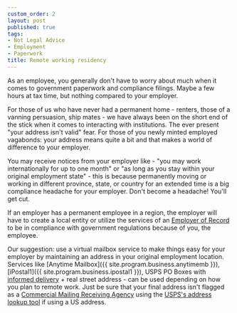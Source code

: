 ```yaml
---
custom_order: 2
layout: post
published: true
tags:
- Not Legal Advice
- Employment
- Paperwork
title: Remote working residency
---
```

As an employee, you generally don't have to worry about much when it comes to government paperwork and compliance filings.
Maybe a few hours at tax time, but nothing compared to your employer.

For those of us who have never had a permanent home - renters, those of a vanning persuasion, ship mates - 
we have always been on the short end of the stick when it comes to interacting with institutions. The ever 
present "your address isn't valid" fear. For those of you newly minted employed vagabonds: your address means 
quite a bit and that makes a world of difference to your employer.

You may receive notices from your employer like - "you may work internationally for up to one month" or "as long 
as you stay within your original employment state" - this is because permanently moving or working in different 
province, state, or country for an extended time is a big compliance headache for your employer. Don't become a 
headache! You'll get cut.

If an employer has a permanent employee in a region, the employer will have to create a local entity or utilize 
the services of an [Employer of Record](https://boundlesshq.com/blog/employment/what-is-an-employer-of-record/)
to be in compliance with government regulations because of you, the employee.

Our suggestion: use a virtual mailbox service to make things easy for your employer by maintaining an address 
in your original employment location. Services like [Anytime Mailbox]({{ site.program.business.anytimemb }}),
[iPostal1]({{ site.program.business.ipostal1 }}), USPS PO Boxes with
[informed delivery](https://www.usps.com/manage/informed-delivery.htm) + real street address - can be used depending
on how you plan to remote work. Just be sure that your 
final address isn't flagged as a [Commercial Mailing Receiving Agency](https://www.smarty.com/docs/cmra)
using the [USPS's address lookup tool](https://tools.usps.com/zip-code-lookup.htm?byaddress) if using a US address.
